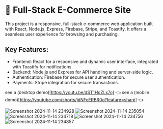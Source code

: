 # 🛒 Full-Stack E-Commerce Site
This project is a responsive, full-stack e-commerce web application built with React, Node.js, Express, Firebase, Stripe, and Toastify. It offers a seamless user experience for browsing and purchasing.

## Key Features:
* Frontend: React for a responsive and dynamic user interface, integrated with Toastify for notifications.
* Backend: Node.js and Express for API handling and server-side logic.
* Authentication: Firebase for secure user authentication.
* Payments: Stripe integration for secure transactions.

see a (desktop demo)[https://youtu.be/dST1HoZLx7o] 👈
see a (mobile demo)[https://youtube.com/shorts/jdNFcERBR0o?feature=share] 👈


![Screenshot 2024-11-14 234928](https://github.com/user-attachments/assets/f406d80b-3e48-4f4f-9e13-672c3f3c3092)
![Screenshot 2024-11-14 235054](https://github.com/user-attachments/assets/441f9ef6-4091-4c91-9668-2b7b5ab0e517)
![Screenshot 2024-11-14 234718](https://github.com/user-attachments/assets/adf474db-3bdf-4fb9-9486-f9b40831bc40)
![Screenshot 2024-11-14 234756](https://github.com/user-attachments/assets/e52b7423-6689-44e6-994c-498e1195bf5b)
![Screenshot 2024-11-14 234857](https://github.com/user-attachments/assets/c0a952ea-0ca3-4a5d-acb8-a5894b8cf965)
